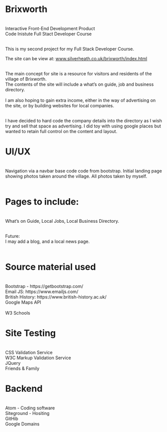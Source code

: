 # Brixworth
<br>
Interactive Front-End Development Product <br>
Code Inistute Full Stact Developer Course <br>

<br> This is my second project for my Full Stack Developer Course. <br>

The site can be view at: www.silverheath.co.uk/brixworth/index.html

<br>The main concept for site is a resource for visitors and residents of the village of Brixworth. <br> The contents of the site will include a what’s on guide, job and business directory. <br> <br>
I am also hoping to gain extra income, either in the way of advertising on the site,  or by building websites for local companies. <br>

<br>I have decided to hard code the company details into the directory as I wish try and sell that space as advertising. I did toy with using google places but wanted to retain full control on the content and layout.<br>

# UI/UX
<br>Navigation via a navbar base code code from bootstrap.
Initial landing page showing photos taken around the village.
All photos taken by myself.<br> <br>

# Pages to include:
<br>What’s on Guide, Local Jobs, Local Business Directory. <br><br>

Future:
<br>I may add a blog, and a local news page. <br> <br>

# Source material used

<br>
Bootstrap - https://getbootstrap.com/ <br>
Email JS: https://www.emailjs.com/ <br>
British History: https://www.british-history.ac.uk/ <br>
Google Maps API <br><br>
W3 Schools 

# Site Testing 
<br>
CSS Validation Service <br>
W3C Markup Validation Service <br>
JQuery <br>
Friends & Family<br>

# Backend

<br>
Atom - Coding software <br>
Siteground - Hositing <br>
GitHib <br>
Google Domains <br>



